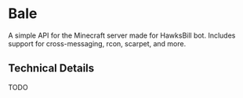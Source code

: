 # Bale

A simple API for the Minecraft server made for HawksBill bot.
Includes support for cross-messaging, rcon, scarpet, and more.

## Technical Details

TODO